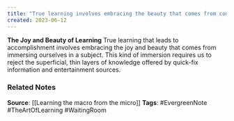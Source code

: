 ```yaml
---
title: "True learning involves embracing the beauty that comes from completely immersing ourselves in a subject"
created: 2023-06-12
---
```


**The Joy and Beauty of Learning**
True learning that leads to accomplishment involves embracing the joy and beauty that comes from immersing ourselves in a subject. This kind of immersion requires us to reject the superficial, thin layers of knowledge offered by quick-fix information and entertainment sources.

### Related Notes
**Source**: [[Learning the macro from the micro]]
**Tags**: #EvergreenNote #TheArtOfLearning #WaitingRoom 